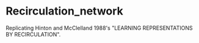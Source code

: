 # Recirculation_network

Replicating Hinton and McClelland 1988's "LEARNING REPRESENTATIONS BY RECIRCULATION".

